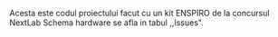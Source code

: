 Acesta este codul proiectului facut cu un kit ENSPIRO de la concursul NextLab
Schema hardware se afla in tabul ,,Issues".
